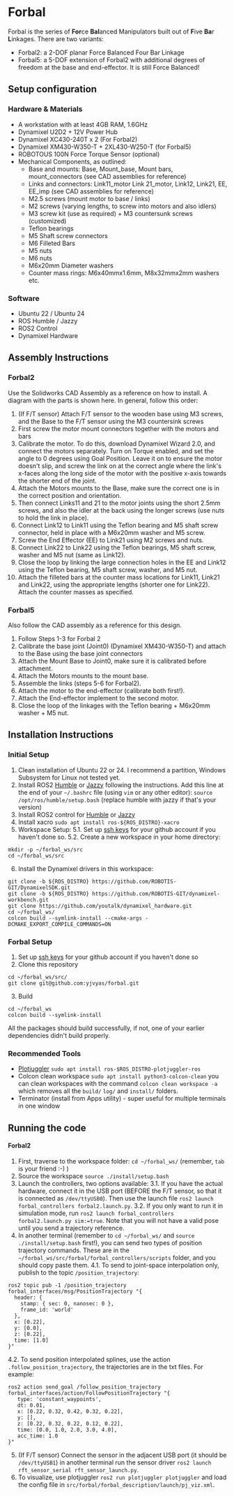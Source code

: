 # Forbal
Forbal is the series of **For**ce **Bal**anced Manipulators built out of **F**ive **Ba**r **L**inkages. There are two variants:
- Forbal2: a 2-DOF planar Force Balanced Four Bar Linkage
- Forbal5: a 5-DOF extension of Forbal2 with additional degrees of freedom at the base and end-effector. It is still Force Balanced!

## Setup configuration
### Hardware & Materials
- A workstation with at least 4GB RAM, 1.6GHz
- Dynamixel U2D2 + 12V Power Hub
- Dynamixel XC430-240T x 2 (For Forbal2)
- Dynamixel XM430-W350-T + 2XL430-W250-T (for Forbal5)
- ROBOTOUS 100N Force Torque Sensor (optional)
- Mechanical Components, as outlined:
  - Base and mounts: Base, Mount_base, Mount bars, mount_connectors (see CAD assemblies for reference)
  - Links and connectors: Link11_motor Link 21_motor, Link12, Link21, EE, EE_imp (see CAD assemblies for reference)
  - M2.5 screws (mount motor to base / links)
  - M2 screws (varying lengths, to screw into motors and also idlers)
  - M3 screw kit (use as required) + M3 countersunk screws (customized)
  - Teflon bearings
  - M5 Shaft screw connectors
  - M6 Filleted Bars
  - M5 nuts
  - M6 nuts
  - M6x20mm Diameter washers
  - Counter mass rings: M6x40mmx1.6mm, M8x32mmx2mm washers etc.

### Software
- Ubuntu 22 / Ubuntu 24
- ROS Humble / Jazzy
- ROS2 Control
- Dynamixel Hardware

## Assembly Instructions
### Forbal2
Use the Solidworks CAD Assembly as a reference on how to install. A diagram with the parts is shown here. In general, follow this order:
1. (If F/T sensor) Attach F/T sensor to the wooden base using M3 screws, and the Base to the F/T sensor using the M3 countersink screws
2. First screw the motor mount connectors together with the motors and bars
3. Calibrate the motor. To do this, download Dynamixel Wizard 2.0, and connect the motors separately. Turn on Torque enabled, and set the angle to 0 degrees using Goal Position. Leave it on to ensure the motor doesn't slip, and screw the link on at the correct angle where the link's x-faces along the long side of the motor with the positive x-axis towards the shorter end of the joint.
4. Attach the Motors mounts to the Base, make sure the correct one is in the correct position and orientation.
5. Then connect Links11 and 21 to the motor joints using the short 2.5mm screws, and also the idler at the back using the longer screws (use nuts to hold the link in place).
6. Connect Link12 to Link11 using the Teflon bearing and M5 shaft screw connector, held in place with a M6x20mm washer and M5 screw.
7. Screw the End Effector (EE) to Link21 using M2 screws and nuts.
8. Connect Link22 to Link22 using the Teflon bearings, M5 shaft screw, washer and M5 nut (same as Link12).
9. Close the loop by linking the large connection holes in the EE and Link12 using the Teflon bearing, M5 shaft screw, washer, and M5 nut.
10. Attach the filleted bars at the counter mass locations for Link11, Link21 and Link22, using the appropriate lengths (shorter one for Link22). Attach the counter masses as specified.

### Forbal5
Also follow the CAD assembly as a reference for this design.
1. Follow Steps 1-3 for Forbal 2
2. Calibrate the base joint (Joint0) (Dynamixel XM430-W350-T) and attach to the Base using the base joint connectors
3. Attach the Mount Base to Joint0, make sure it is calibrated before attachment.
4. Attach the Motors mounts to the mount base.
5. Assemble the links (steps 5-6 for Forbal2).
6. Attach the motor to the end-effector (calibrate both first!).
7. Attach the End-effector implement to the second motor.
8. Close the loop of the linkages with the Teflon bearing + M6x20mm washer + M5 nut.

## Installation Instructions
### Initial Setup
1. Clean installation of Ubuntu 22 or 24. I recommend a partition, Windows Subsystem for Linux not tested yet.
2. Install ROS2 [Humble](https://docs.ros.org/en/humble/Installation.html) or [Jazzy](https://docs.ros.org/en/jazzy/Installation.html) following the instructions. Add this line at the end of your `~/.bashrc` file (using `vim` or any other editor): `source /opt/ros/humble/setup.bash` (replace humble with jazzy if that's your version)
3. Install ROS2 control for [Humble](https://control.ros.org/humble/doc/getting_started/getting_started.html) or [Jazzy](https://control.ros.org/jazzy/doc/getting_started/getting_started.html)
4. Install xacro `sudo apt install ros-${ROS_DISTRO}-xacro`
5. Workspace Setup:
  5.1. Set up [ssh keys](https://docs.github.com/en/authentication/connecting-to-github-with-ssh/adding-a-new-ssh-key-to-your-github-account) for your github account if you haven't done so.
  5.2. Create a new workspace in your home directory:
  ```
  mkdir -p ~/forbal_ws/src
  cd ~/forbal_ws/src
  ```
6. Install the Dynamixel drivers in this workspace:
```
git clone -b ${ROS_DISTRO} https://github.com/ROBOTIS-GIT/DynamixelSDK.git
git clone -b ${ROS_DISTRO} https://github.com/ROBOTIS-GIT/dynamixel-workbench.git
git clone https://github.com/youtalk/dynamixel_hardware.git
cd ~/forbal_ws/
colcon build --symlink-install --cmake-args -DCMAKE_EXPORT_COMPILE_COMMANDS=ON
```

### Forbal Setup
1. Set up [ssh keys](https://docs.github.com/en/authentication/connecting-to-github-with-ssh/adding-a-new-ssh-key-to-your-github-account) for your github account if you haven't done so
2. Clone this repository
```
cd ~/forbal_ws/src/
git clone git@github.com:yjvyas/forbal.git
```
3. Build
```
cd ~/forbal_ws
colcon build --symlink-install
```
All the packages should build successfully, if not, one of your earlier dependencies didn't build properly.

### Recommended Tools
- [Plotjuggler](https://github.com/facontidavide/PlotJuggler)  `sudo apt install ros-$ROS_DISTRO-plotjuggler-ros`
- Colcon clean workspace `sudo apt install python3-colcon-clean` you can clean workspaces with the command `colcon clean workspace -a` which removes all the `build/` `log/` and `install/` folders.
- Terminator (install from Apps utility) - super useful for multiple terminals in one window

## Running the code
#### Forbal2
1. First, traverse to the workspace folder: `cd ~/forbal_ws/` (remember, `tab` is your friend :-) )
2. Source the workspace `source ./install/setup.bash`
3. Launch the controllers, two options available:
  3.1. If you have the actual hardware, connect it in the USB port (BEFORE the F/T sensor, so that it is connected as `/dev/ttyUSB0`). Then use the launch file `ros2 launch forbal_controllers forbal2.launch.py`.
  3.2. If you only want to run it in simulation mode, run `ros2 launch forbal_controllers forbal2.launch.py sim:=true`. Note that you will not have a valid pose until you send a trajectory reference.
4. In another terminal (remember to `cd ~/forbal_ws/` and `source ./install/setup.bash` first!), you can send two types of position trajectory commands. These are in the `~/forbal_ws/src/forbal/forbal_controllers/scripts` folder, and you should copy paste them.
  4.1. To send to joint-space interpolation only, publish to the topic `/position_trajectory`:
```
ros2 topic pub -1 /position_trajectory forbal_interfaces/msg/PositionTrajectory "{ 
  header: { 
    stamp: { sec: 0, nanosec: 0 }, 
    frame_id: 'world' 
  },
  x: [0.22],
  y: [0.0],
  z: [0.22],
  time: [1.0]
}"
```
  4.2. To send position interpolated splines, use the action `.follow_position_trajectory`, the trajectories are in the txt files. For example:
```
ros2 action send_goal /follow_position_trajectory forbal_interfaces/action/FollowPositionTrajectory "{
   type: 'constant_waypoints', 
   dt: 0.01, 
   x: [0.22, 0.32, 0.42, 0.32, 0.22], 
   y: [], 
   z: [0.22, 0.32, 0.22, 0.12, 0.22], 
   time: [0.0, 1.0, 2.0, 3.0, 4.0], 
   acc_time: 1.0
}"
```
5. (If F/T sensor) Connect the sensor in the adjacent USB port (it should be `/dev/ttyUSB1`) in another terminal run the sensor driver `ros2 launch rft_sensor_serial rft_sensor_launch.py`.
6. To visualize, use plotjuggler `ros2 run plotjuggler plotjuggler` and load the config file in `src/forbal/forbal_description/launch/pj_viz.xml`.



